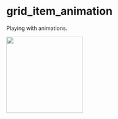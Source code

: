 # grid_item_animation

Playing with animations.

<img src="![ScreenRecording2024-05-10at13 33 41-ezgif com-video-to-gif-converter](https://github.com/LeBaleiro/animated_grid/assets/41401452/a1d135c4-bfeb-4a96-9569-83d251ecc2e8)" width="200">
